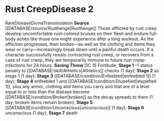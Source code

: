 ﻿---
id: '25'
level: '2'
name: Rust Creep
onset: null
rarity: Rare
rus_type_level: null
saving_throw: DC 15 Fortitude
school: Transmutation
source: '[[DATABASE/source/Rusthenge|Rusthenge]]'
stage: "Stage 1: \u20131 status penalty to Athletics checks (1 day)Stage 2: as stage\
  \ 1 (1 day)Stage 3: enfeebled 1 (1 day)Stage 4: enfeebled 1 and stupefied 1, plus\
  \ any armor,clothing and items you carry and that are of a level equal to or less\
  \ than the disease become broken as the decay spreads to them (1 day; brokenitems\
  \ remain broken)Stage 5: unconscious (1 day)Stage 6: unconscious (1 day)Stage 7:\
  \ death"
trait:
- '[[DATABASE/trait/Disease|Disease]]'
- '[[DATABASE/trait/Divine|Divine]]'
- '[[DATABASE/trait/Rare|Rare]]'
- '[[DATABASE/trait/Transmutation|Transmutation]]'
type: Disease

---
# Rust Creep<span class="item-type">Disease 2</span>

<span class="trait-rare item-trait">Rare</span><span class="item-trait">Disease</span><span class="item-trait">Divine</span><span class="item-trait">Transmutation</span>
**Source** [[DATABASE/source/Rusthenge|Rusthenge]]
Those afflicted by rust creep develop uncomfortable rust-colored bruises on their flesh and endure full-body aches like those one might experience after a long workout. As the affliction progresses, their bodies—as well as the clothing and items they wear or carry—increasingly break down until a painful death occurs. If a character successfully resists contracting rust creep, or recovers from a case of rust creep, they are temporarily immune to future rust creep infections for 24 hours.
**Saving Throw** DC 15 Fortitude; **Stage 1** –1 status penalty to [[DATABASE/skill/Athletics|Athletics]] checks (1 day); **Stage 2** as stage 1 (1 day); **Stage 3** [[DATABASE/condition/Enfeebled|enfeebled 1]] (1 day); **Stage 4** enfeebled 1 and [[DATABASE/condition/Stupefied|stupefied 1]], plus any armor, clothing and items you carry and that are of a level equal to or less than the disease become [[DATABASE/condition/Broken|broken]] as the decay spreads to them (1 day; broken items remain broken); **Stage 5** [[DATABASE/condition/Unconscious|unconscious]] (1 day); **Stage 6** unconscious (1 day); **Stage 7** death